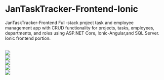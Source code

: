 # JanTaskTracker-Frontend-Ionic
JanTaskTracker-Frontend Full-stack project task and employee management app with CRUD functionality for projects, tasks, employees, departments, and roles using ASP.NET Core, Ionic-Angular,and SQL Server. Ionic frontend portion.

<br>
<img src="/screenshots/0-sidemenu.png">

<br>
<img src="/screenshots/1-projects.png">

<br>
<img src="/screenshots/2-employees.png">

</br>
<img src="/screenshots/3-roles.png">

</br>
<img src="/screenshots/4-departments.png">
